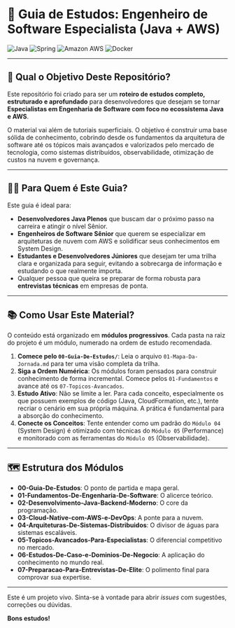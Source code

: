 # 🚀 Guia de Estudos: Engenheiro de Software Especialista (Java + AWS)

![Java](https://img.shields.io/badge/Java-17+-ED8B00?style=for-the-badge&logo=java&logoColor=white)
![Spring](https://img.shields.io/badge/Spring-3+-6DB33F?style=for-the-badge&logo=spring&logoColor=white)
![Amazon AWS](https://img.shields.io/badge/Amazon_AWS-FF9900?style=for-the-badge&logo=amazonaws&logoColor=white)
![Docker](https://img.shields.io/badge/Docker-2496ED?style=for-the-badge&logo=docker&logoColor=white)

---

## 🎯 **Qual o Objetivo Deste Repositório?**

Este repositório foi criado para ser um **roteiro de estudos completo, estruturado e aprofundado** para desenvolvedores que desejam se tornar **Especialistas em Engenharia de Software com foco no ecossistema Java e AWS**.

O material vai além de tutoriais superficiais. O objetivo é construir uma base sólida de conhecimento, cobrindo desde os fundamentos da arquitetura de software até os tópicos mais avançados e valorizados pelo mercado de tecnologia, como sistemas distribuídos, observabilidade, otimização de custos na nuvem e governança.

---

## 👨‍💻 **Para Quem é Este Guia?**

Este guia é ideal para:

-   **Desenvolvedores Java Plenos** que buscam dar o próximo passo na carreira e atingir o nível Sênior.
-   **Engenheiros de Software Sênior** que querem se especializar em arquiteturas de nuvem com AWS e solidificar seus conhecimentos em System Design.
-   **Estudantes e Desenvolvedores Júniores** que desejam ter uma trilha clara e organizada para seguir, evitando a sobrecarga de informação e estudando o que realmente importa.
-   Qualquer pessoa que queira se preparar de forma robusta para **entrevistas técnicas** em empresas de ponta.

---

## 📚 **Como Usar Este Material?**

O conteúdo está organizado em **módulos progressivos**. Cada pasta na raiz do projeto é um módulo, numerado na ordem de estudo recomendada.

1.  **Comece pelo `00-Guia-De-Estudos/`**: Leia o arquivo `01-Mapa-Da-Jornada.md` para ter uma visão completa da trilha.
2.  **Siga a Ordem Numérica**: Os módulos foram pensados para construir conhecimento de forma incremental. Comece pelos `01-Fundamentos` e avance até os `07-Topicos-Avancados`.
3.  **Estudo Ativo**: Não se limite a ler. Para cada conceito, especialmente os que possuem exemplos de código (Java, CloudFormation, etc.), tente recriar o cenário em sua própria máquina. A prática é fundamental para a absorção do conhecimento.
4.  **Conecte os Conceitos**: Tente entender como um padrão do `Módulo 04` (System Design) é otimizado com técnicas do `Módulo 05` (Performance) e monitorado com as ferramentas do `Módulo 05` (Observabilidade).

---

## 🗺️ **Estrutura dos Módulos**

-   **00-Guia-De-Estudos**: O ponto de partida e mapa geral.
-   **01-Fundamentos-De-Engenharia-De-Software**: O alicerce teórico.
-   **02-Desenvolvimento-Java-Backend-Moderno**: O core da programação.
-   **03-Cloud-Native-com-AWS-e-DevOps**: A ponte para a nuvem.
-   **04-Arquiteturas-De-Sistemas-Distribuidos**: O divisor de águas para sistemas escaláveis.
-   **05-Topicos-Avancados-Para-Especialistas**: O diferencial competitivo no mercado.
-   **06-Estudos-De-Caso-e-Dominios-De-Negocio**: A aplicação do conhecimento no mundo real.
-   **07-Preparacao-Para-Entrevistas-De-Elite**: O polimento final para comprovar sua expertise.

---

Este é um projeto vivo. Sinta-se à vontade para abrir *issues* com sugestões, correções ou dúvidas.

**Bons estudos!** 